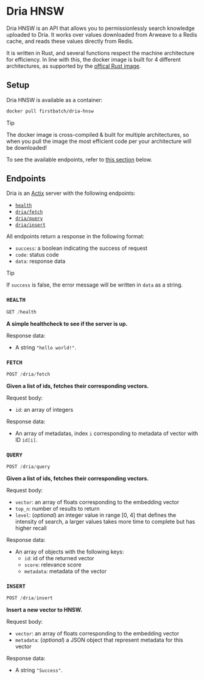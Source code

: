 # Dria HNSW

Dria HNSW is an API that allows you to permissionlessly search knowledge uploaded to Dria. It works over values downloaded from Arweave to a Redis cache, and reads these values directly from Redis.

It is written in Rust, and several functions respect the machine architecture for efficiency. In line with this, the docker image is built for 4 different architectures, as supported by the [offical Rust image](https://hub.docker.com/_/rust/).

## Setup

Dria HNSW is available as a container:

```sh
docker pull firstbatch/dria-hnsw
```

> [!TIP]
>
> The docker image is cross-compiled & built for multiple architectures, so when you pull the image the most efficient code per your architecture will be downloaded!

To see the available endpoints, refer to [this section](#endpoints) below.

## Endpoints

Dria is an [Actix](https://actix.rs/) server with the following endpoints:

- [`health`](#health)
- [`dria/fetch`](#fetch)
- [`dria/query`](#query)
- [`dria/insert`](#insert)

All endpoints return a response in the following format:

- `success`: a boolean indicating the success of request
- `code`: status code
- `data`: response data

> [!TIP]
>
> If `success` is false, the error message will be written in `data` as a string.

### `HEALTH`

<!-- prettier-ignore -->
```ts
GET /health
```

**A simple healthcheck to see if the server is up.**

Response data:

- A string `"hello world!"`.

### `FETCH`

<!-- prettier-ignore -->
```ts
POST /dria/fetch
```

**Given a list of ids, fetches their corresponding vectors.**

Request body:

- `id`: an array of integers

Response data:

- An array of metadatas, index `i` corresponding to metadata of vector with ID `id[i]`.

### `QUERY`

<!-- prettier-ignore -->
```ts
POST /dria/query
```

**Given a list of ids, fetches their corresponding vectors.**

Request body:

- `vector`: an array of floats corresponding to the embedding vector
- `top_n`: number of results to return
- `level`: (_optional_) an integer value in range [0, 4] that defines the intensity of search, a larger values takes more time to complete but has higher recall

Response data:

- An array of objects with the following keys:
  - `id`: id of the returned vector
  - `score`: relevance score
  - `metadata`: metadata of the vector

### `INSERT`

<!-- prettier-ignore -->
```ts
POST /dria/insert
```

**Insert a new vector to HNSW.**

Request body:

- `vector`: an array of floats corresponding to the embedding vector
- `metadata`: (_optional_) a JSON object that represent metadata for this vector

Response data:

- A string `"Success"`.

